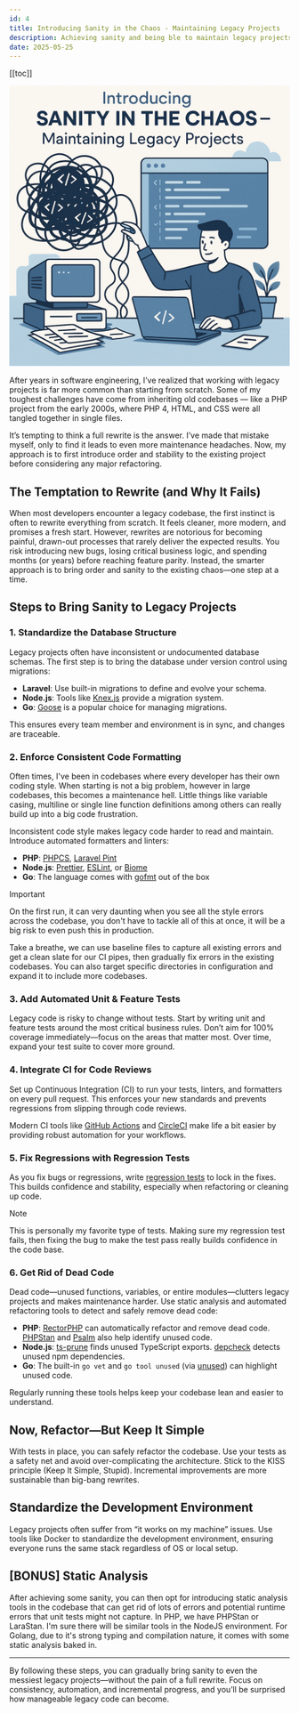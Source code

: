 ```yaml
---
id: 4
title: Introducing Sanity in the Chaos - Maintaining Legacy Projects
description: Achieving sanity and being ble to maintain legacy projects can be daunting, I'll share my approach when dealing with old code or project.
date: 2025-05-25
---
```


[[toc]]

<img src="../public/assets/introducing-sanity-in-the-chaos-maintaining-legacy-projects.jpg" />

After years in software engineering, I’ve realized that working with legacy projects is far more common than starting from scratch. Some of my toughest challenges have come from inheriting old codebases — like a PHP project from the early 2000s, where PHP 4, HTML, and CSS were all tangled together in single files.

It’s tempting to think a full rewrite is the answer. I’ve made that mistake myself, only to find it leads to even more maintenance headaches. Now, my approach is to first introduce order and stability to the existing project before considering any major refactoring.

## The Temptation to Rewrite (and Why It Fails)

When most developers encounter a legacy codebase, the first instinct is often to rewrite everything from scratch. It feels cleaner, more modern, and promises a fresh start. However, rewrites are notorious for becoming painful, drawn-out processes that rarely deliver the expected results. You risk introducing new bugs, losing critical business logic, and spending months (or years) before reaching feature parity. Instead, the smarter approach is to bring order and sanity to the existing chaos—one step at a time.

## Steps to Bring Sanity to Legacy Projects

### 1. Standardize the Database Structure

Legacy projects often have inconsistent or undocumented database schemas. The first step is to bring the database under version control using migrations:
- **Laravel**: Use built-in migrations to define and evolve your schema.
- **Node.js**: Tools like [Knex.js](https://knexjs.org/) provide a migration system.
- **Go**: [Goose](https://github.com/pressly/goose) is a popular choice for managing migrations.

This ensures every team member and environment is in sync, and changes are traceable.

### 2. Enforce Consistent Code Formatting

Often times, I've been in codebases where every developer has their own coding style. When starting is not a big problem, however in large codebases, this becomes a maintenance hell. Little things like variable casing, multiline or single line function definitions among others can really build up into a big code frustration.

Inconsistent code style makes legacy code harder to read and maintain. Introduce automated formatters and linters:
- **PHP**: [PHPCS](https://github.com/squizlabs/PHP_CodeSniffer), [Laravel Pint](https://laravel.com/docs/10.x/pint)
- **Node.js**: [Prettier](https://prettier.io/), [ESLint](https://eslint.org/), or [Biome](https://biomejs.dev/)
- **Go**: The language comes with [gofmt](https://pkg.go.dev/cmd/gofmt) out of the box

> [!IMPORTANT]
> On the first run, it can very daunting when you see all the style errors across the codebase, you don't have to tackle all of this at once, it will be a big risk to even push this in production.
>
> Take a breathe, we can use baseline files to capture all existing errors and get a clean slate for our CI pipes, then gradually fix errors in the existing codebases. You can also target specific directories in configuration and expand it to include more codebases.

### 3. Add Automated Unit & Feature Tests

Legacy code is risky to change without tests. Start by writing unit and feature tests around the most critical business rules. Don’t aim for 100% coverage immediately—focus on the areas that matter most. Over time, expand your test suite to cover more ground.

### 4. Integrate CI for Code Reviews

Set up Continuous Integration (CI) to run your tests, linters, and formatters on every pull request. This enforces your new standards and prevents regressions from slipping through code reviews.

Modern CI tools like [GitHub Actions](https://github.com/features/actions) and [CircleCI](https://circleci.com/) make life a bit easier by providing robust automation for your workflows.

### 5. Fix Regressions with Regression Tests

As you fix bugs or regressions, write [regression tests](https://github.com/resources/articles/software-development/regression-testing-definition-types-and-tools) to lock in the fixes. This builds confidence and stability, especially when refactoring or cleaning up code.

> [!NOTE]
> This is personally my favorite type of tests. Making sure my regression test fails, then fixing the bug to make the test pass really builds confidence in the code base.

### 6. Get Rid of Dead Code
Dead code—unused functions, variables, or entire modules—clutters legacy projects and makes maintenance harder. Use static analysis and automated refactoring tools to detect and safely remove dead code:

- **PHP**: [RectorPHP](https://github.com/rectorphp/rector) can automatically refactor and remove dead code. [PHPStan](https://phpstan.org/) and [Psalm](https://psalm.dev/) also help identify unused code.
- **Node.js**: [ts-prune](https://github.com/nadeesha/ts-prune) finds unused TypeScript exports. [depcheck](https://github.com/depcheck/depcheck) detects unused npm dependencies.
- **Go**: The built-in `go vet` and `go tool unused` (via [unused](https://github.com/dominikh/go-tools/tree/master/cmd/unused)) can highlight unused code.

Regularly running these tools helps keep your codebase lean and easier to understand.

## Now, Refactor—But Keep It Simple

With tests in place, you can safely refactor the codebase. Use your tests as a safety net and avoid over-complicating the architecture. Stick to the KISS principle (Keep It Simple, Stupid). Incremental improvements are more sustainable than big-bang rewrites.

## Standardize the Development Environment

Legacy projects often suffer from “it works on my machine” issues. Use tools like Docker to standardize the development environment, ensuring everyone runs the same stack regardless of OS or local setup.

## [BONUS] Static Analysis

After achieving some sanity, you can then opt for introducing static analysis tools in the codebase that can get rid of lots of errors and potential runtime errors that unit tests might not capture. In PHP, we have PHPStan or LaraStan. I'm sure there will be similar tools in the NodeJS environment. For Golang, due to it's strong typing and compilation nature, it comes with some static analysis baked in.

---

By following these steps, you can gradually bring sanity to even the messiest legacy projects—without the pain of a full rewrite. Focus on consistency, automation, and incremental progress, and you’ll be surprised how manageable legacy code can become.

